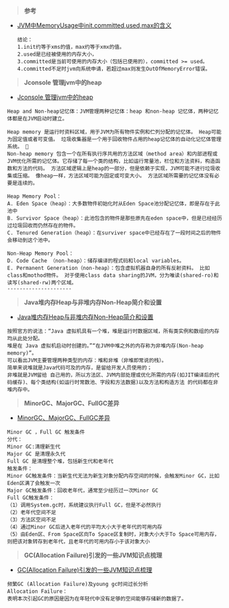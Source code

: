 
> **参考**

- [JVM中MemoryUsage中init,committed,used,max的含义](https://blog.csdn.net/fanwu72/article/details/8936746)
    ```
    结论：
    1.init约等于xms的值，max约等于xmx的值。
    2.used是已经被使用的内存大小，
    3.committed是当前可使用的内存大小（包括已使用的），committed >= used。
    4.committed不足时jvm向系统申请，若超过max则发生OutOfMemoryError错误。
    ```
 
 > **Jconsole 管理jvm中的heap**
 
 - [Jconsole 管理jvm中的heap](https://blog.csdn.net/virtualpc/article/details/83732049)
 ```
 Heap and Non-heap记忆体：JVM管理两种记忆体：heap 和non-heap 记忆体，两种记忆体都是在JVM启动时建立。
 
 Heap memory 是运行时资料区域，用于JVM为所有物件实例和伫列分配的记忆体。 Heap可能为固定值或者可变值。 垃圾收集器是一个用于回收物件占用的heap记忆体的自动化记忆体管理系统。  
 Non-heap memory 包含一个在所有执行序共用的方法区域（method area）和内部进程或JVM优化所需的记忆体。它存储了每一个类的结构，比如运行常量池，栏位和方法资料，构造函数和方法的代码。 方法区域逻辑上是heap的一部分，但是依赖于实现，JVM可能不进行垃圾收集或压缩。 像heap一样，方法区域可能为固定或可变大小。 方法区域所需要的记忆体没有必要是连续的。
 
 Heap Memory Pool： 
 A. Eden Space（heap）：大多数物件初始化时从Eden Space池分配记忆体，即是存在于此池中 
 B. Survivor Space（heap）：此池包含的物件是那些原先在eden space中，但是已经经历过垃圾回收而仍然存在的物件。 
 C. Tenured Generation（heap）：在surviver space中已经存在了一段时间之后的物件会移动到这个池中。
 
 Non-Heap Memory Pool： 
 D. Code Cache （non-heap）：储存编译的程式码和local variables。 
 E. Permanent Generation（non-heap）：包含虚拟机器自身的所有反射资料。 比如class和mothod物件。 对于使用class data sharing的JVM，分为唯读(shared-ro)和读写(shared-rw)两个区域。
 --------------------- 
 ```
 
 > **Java堆内存Heap与非堆内存Non-Heap简介和设置**
 
 - [Java堆内存Heap与非堆内存Non-Heap简介和设置](https://blog.csdn.net/u011646985/article/details/52668748)
 ```
 按照官方的说法：“Java 虚拟机具有一个堆，堆是运行时数据区域，所有类实例和数组的内存均从此处分配。
 堆是在 Java 虚拟机启动时创建的。”“在JVM中堆之外的内存称为非堆内存(Non-heap memory)”。
 可以看出JVM主要管理两种类型的内存：堆和非堆（非堆即常说的栈）。
 简单来说堆就是Java代码可及的内存，是留给开发人员使用的；
 非堆就是JVM留给 自己用的，所以方法区、JVM内部处理或优化所需的内存(如JIT编译后的代码缓存)、每个类结构(如运行时常数池、字段和方法数据)以及方法和构造方法 的代码都在非堆内存中。
 ```
 
 > **MinorGC、MajorGC、FullGC差异**
 
- [MinorGC、MajorGC、FullGC差异](https://www.jianshu.com/p/8b6a2d8e8f48)
```
Minor GC ，Full GC 触发条件
分代：
Minor GC:清理新生代
Major GC 是清理永久代
Full GC 是清理整个堆，包括新生代和老年代
触发条件：
Minor GC触发条件：当新生代无法为新生对象分配内存空间的时候，会触发Minor GC，比如Eden区满了会触发一次
Major GC触发条件：回收老年代，通常至少经历过一次Minor GC
Full GC触发条件：
（1）调用System.gc时，系统建议执行Full GC，但是不必然执行
（2）老年代空间不足
（3）方法区空间不足
（4）通过Minor GC后进入老年代的平均大小大于老年代的可用内存
（5）由Eden区、From Space区向To Space区复制时，对象大小大于To Space可用内存，则把该对象转存到老年代，且老年代的可用内存小于该对象大小
```

> **GC(Allocation Failure)引发的一些JVM知识点梳理**

- [GC(Allocation Failure)引发的一些JVM知识点梳理](https://blog.csdn.net/zc19921215/article/details/83029952)
```
频繁GC (Allocation Failure)及young gc时间过长分析
Allocation Failure：
表明本次引起GC的原因是因为在年轻代中没有足够的空间能够存储新的数据了。
```